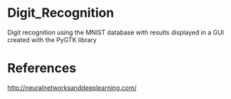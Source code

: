 # Digit_Recognition
Digit recognition using the MNIST database with results displayed in a GUI created with the PyGTK library

# References
http://neuralnetworksanddeeplearning.com/
